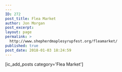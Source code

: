 ```yaml
---
---
ID: 272
post_title: Flea Market
author: Jon Morgan
post_excerpt:
layout: page
permalink: >
  http://www.shepherdmaplesyrupfest.org/fleamarket/
published: true
post_date: 2018-01-03 18:24:59
---
```

[ic_add_posts category='Flea Market']